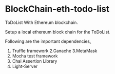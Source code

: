 # BlockChain-eth-todo-list
ToDoList With Ethereum blockchain.

Setup a local ethereum block chain for the ToDoList.

Following are the important dependencies,
1. Truffle framework
2.Ganache
3.MetaMask
4. Mocha test framework
5. Chai Assertion Library
6. Light-Server
